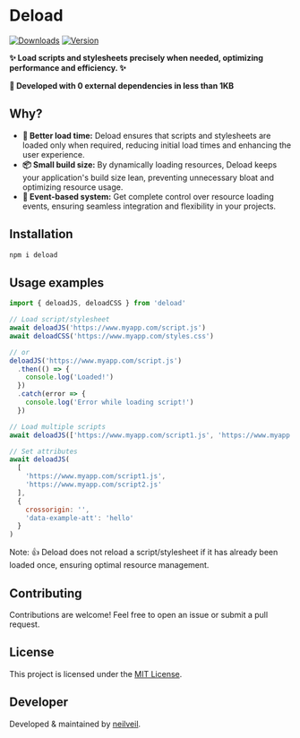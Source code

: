 # Deload

[![Downloads](https://img.shields.io/npm/dm/deload.svg)](https://www.npmjs.com/package/deload) [![Version](https://img.shields.io/npm/v/deload.svg)](https://www.npmjs.com/package/deload)

**✨ Load scripts and stylesheets precisely when needed, optimizing performance and efficiency. ✨**

**🍃 Developed with 0 external dependencies in less than 1KB**

## Why?

- **🚀 Better load time:** Deload ensures that scripts and stylesheets are loaded only when required, reducing initial load times and enhancing the user experience.
- **📦 Small build size:** By dynamically loading resources, Deload keeps your application's build size lean, preventing unnecessary bloat and optimizing resource usage.
- **🎯 Event-based system:** Get complete control over resource loading events, ensuring seamless integration and flexibility in your projects.

## Installation

```bash
npm i deload
```

## Usage examples

```js
import { deloadJS, deloadCSS } from 'deload'

// Load script/stylesheet
await deloadJS('https://www.myapp.com/script.js')
await deloadCSS('https://www.myapp.com/styles.css')

// or
deloadJS('https://www.myapp.com/script.js')
  .then(() => {
    console.log('Loaded!')
  })
  .catch(error => {
    console.log('Error while loading script!')
  })

// Load multiple scripts
await deloadJS(['https://www.myapp.com/script1.js', 'https://www.myapp.com/script2.js'])

// Set attributes
await deloadJS(
  [
    'https://www.myapp.com/script1.js',
    'https://www.myapp.com/script2.js'
  ],
  {
    crossorigin: '',
    'data-example-att': 'hello'
  }
)
```

Note: 👍 Deload does not reload a script/stylesheet if it has already been loaded once, ensuring optimal resource management.

## Contributing

Contributions are welcome! Feel free to open an issue or submit a pull request.

## License

This project is licensed under the [MIT License](./license.txt).

## Developer

Developed & maintained by [neilveil](https://github.com/neilveil).
